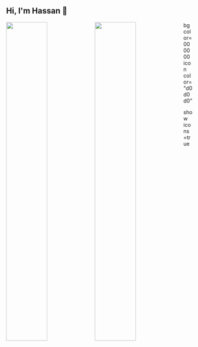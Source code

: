 ## Hi, I'm Hassan 👋

<img align="left" width="47%" src="https://github-readme-stats.vercel.app/api?username=hassanjamalii&show_icons=true&icon_color=d0d0d0&bg_color=000000"  />
<img align="left" width="47%" src="https://github-readme-stats.vercel.app/api/top-langs/?username=hassanjamalii&layout=compact&theme=dark" bg color="000000" />


bg color=000000 
icon color="d0d0d0"

show icons=true
